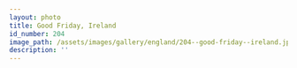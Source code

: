 ```yaml
---
layout: photo
title: Good Friday, Ireland
id_number: 204
image_path: /assets/images/gallery/england/204--good-friday--ireland.jpg
description: ''
---
```

